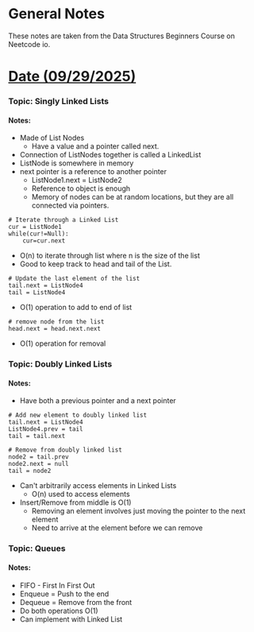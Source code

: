 # General Notes


These notes are taken from the Data Structures Beginners Course on Neetcode io.

# <u> Date (09/29/2025) </u>

### Topic: Singly Linked Lists
#### Notes: 

* Made of List Nodes
  * Have a value and a pointer called next.
* Connection of ListNodes together is called a LinkedList
* ListNode is somewhere in memory
* next pointer is a reference to another pointer
  * ListNode1.next = ListNode2
  * Reference to object is enough
  * Memory of nodes can be at random locations, but they are all connected via pointers.

```
# Iterate through a Linked List
cur = ListNode1
while(cur!=Null):
    cur=cur.next
```
* O(n) to iterate through list where n is the size of the list
* Good to keep track to head and tail of the List.
```aiignore
# Update the last element of the list
tail.next = ListNode4
tail = ListNode4
```
* O(1) operation to add to end of list
```aiignore
# remove node from the list
head.next = head.next.next
```
* O(1) operation for removal

### Topic: Doubly Linked Lists
#### Notes: 

* Have both a previous pointer and a next pointer
```aiignore
# Add new element to doubly linked list
tail.next = ListNode4
ListNode4.prev = tail
tail = tail.next
```
```aiignore
# Remove from doubly linked list
node2 = tail.prev
node2.next = null
tail = node2
```
* Can't arbitrarily access elements in Linked Lists
  * O(n) used to access elements
* Insert/Remove from middle is O(1)
  * Removing an element involves just moving the pointer to the next element
  * Need to arrive at the element before we can remove

### Topic: Queues
#### Notes: 

* FIFO - First In First Out
* Enqueue =  Push to the end
* Dequeue = Remove from the front
* Do both operations O(1)
* Can implement with Linked List

